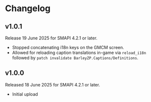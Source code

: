 ﻿# Changelog

## v1.0.1

Release 19 June 2025 for SMAPI 4.2.1 or later.

- Stopped concatenating i18n keys on the GMCM screen.
- Allowed for reloading caption translations in-game via `reload_i18n` followed by `patch invalidate BarleyZP.Captions/Definitions`.

## v1.0.0

Released 18 June 2025 for SMAPI 4.2.1 or later.

- Initial upload